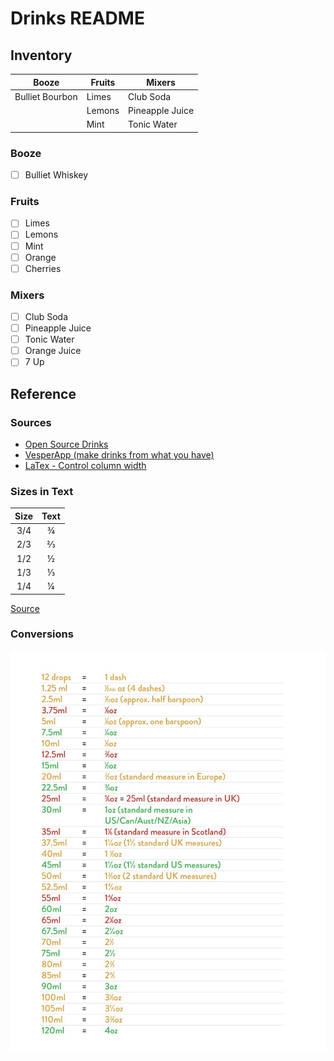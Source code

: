 # Drinks README

## Inventory

| Booze           | Fruits | Mixers          |
|-----------------|--------|-----------------|
| Bulliet Bourbon | Limes  | Club Soda       |
|                 | Lemons | Pineapple Juice |
|                 | Mint   | Tonic Water     |

### Booze
- [ ] Bulliet Whiskey

### Fruits
- [ ] Limes
- [ ] Lemons
- [ ] Mint
- [ ] Orange
- [ ] Cherries

### Mixers
- [ ] Club Soda
- [ ] Pineapple Juice
- [ ] Tonic Water
- [ ] Orange Juice
- [ ] 7 Up

## Reference 

### Sources

- [Open Source Drinks](https://github.com/alfg/opendrinks)
- [VesperApp (make drinks from what you have)](https://drinkrecipes.herokuapp.com/) 
- [LaTex - Control column width](https://texblog.org/2019/06/03/control-the-width-of-table-columns-tabular-in-latex/)

### Sizes in Text

|  Size  |  Text  |
|:------:|:------:|
| 3/4    | ¾      |
| 2/3    | ⅔      |
| 1/2    | ½      |
| 1/3    | ⅓      |
| 1/4    | ¼      |

[Source](https://en.wikipedia.org/wiki/Number_Forms)

### Conversions

![conversions](conversions.png)
